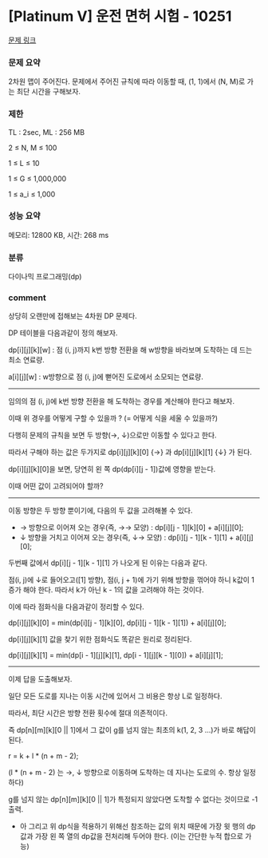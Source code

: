 
# [Platinum V] 운전 면허 시험 - 10251

[문제 링크](https://www.acmicpc.net/problem/10251)

### 문제 요약

<p> 2차원 맵이 주어진다. 문제에서 주어진 규칙에 따라 이동할 때, (1, 1)에서 (N, M)로 가는 최단 시간을 구해보자. </p>

### 제한

TL : 2sec, ML : 256 MB

2 ≤ N, M ≤ 100

1 ≤ L ≤ 10

1 ≤ G ≤ 1,000,000

1 ≤ a_i ≤ 1,000

### 성능 요약

메모리: 12800 KB, 시간: 268 ms

### 분류

다이나믹 프로그래밍(dp)

### comment

상당히 오랜만에 접해보는 4차원 DP 문제다.

DP 테이블을 다음과같이 정의 해보자.

dp[i][j][k][w] : 점 (i, j)까지 k번 방향 전환을 해 w방향을 바라보며 도착하는 데 드는 최소 연료량.

a[i][j][w] : w방향으로 점 (i, j)에 뻗어진 도로에서 소모되는 연료량.

-----------------------------------------------------------------------------------------------------------------------------------------------------------------------

임의의 점 (i, j)에 k번 방향 전환을 해 도착하는 경우를 계산해야 한다고 해보자.

이때 위 경우를 어떻게 구할 수 있을까 ? (= 어떻게 식을 세울 수 있을까?)

다행히 문제의 규칙을 보면 두 방향(→, ↓)으로만 이동할 수 있다고 한다.

따라서 구해야 하는 값은 두가지로 dp[i][j][k][0] {→} 과 dp[i][j][k][1] {↓} 가 된다.

dp[i][j][k][0]을 보면, 당연히 왼 쪽 dp(dp[i][j - 1])값에 영향을 받는다.

이때 어떤 값이 고려되어야 할까?

-----------------------------------------------------------------------------------------------------------------------------------------------------------------------

이동 방향은 두 방향 뿐이기에, 다음의 두 값을 고려해볼 수 있다.

* → 방향으로 이어져 오는 경우(즉, →→ 모양) : dp[i][j - 1][k][0] + a[i][j][0];
* ↓ 방향을 거치고 이어져 오는 경우(즉, ↓→ 모양) : dp[i][j - 1][k - 1][1] + a[i][j][0];

두번째 값에서 dp[i][j - 1][k - 1][1] 가 나오게 된 이유는 다음과 같다.

점(i, j)에 ↓로 들어오고([1] 방향), 점(i, j + 1)에 가기 위해 방향을 꺾어야 하니 k값이 1증가 해야 한다. 따라서 k가 아닌 k - 1의 값을 고려해야 하는 것이다.

이에 따라 점화식을 다음과같이 정리할 수 있다.

dp[i][j][k][0] = min(dp[i][j - 1][k][0], dp[i][j - 1][k - 1][1]) + a[i][j][0];

dp[i][j][k][1] 값을 찾기 위한 점화식도 똑같은 원리로 정리된다.

dp[i][j][k][1] = min(dp[i - 1][j][k][1], dp[i - 1][j][k - 1][0]) + a[i][j][1];

-----------------------------------------------------------------------------------------------------------------------------------------------------------------------

이제 답을 도출해보자.

일단 모든 도로를 지나는 이동 시간에 있어서 그 비용은 항상 L로 일정하다.

따라서, 최단 시간은 방향 전환 횟수에 절대 의존적이다.

즉 dp[n][m][k][0 || 1]에서 그 값이 g를 넘지 않는 최초의 k(1, 2, 3 ...)가 바로 해답이 된다.

r = k + l * (n + m - 2);

(l * (n + m - 2) 는 →, ↓ 방향으로 이동하며 도착하는 데 지나는 도로의 수. 항상 일정하다)

g를 넘지 않는 dp[n][m][k][0 || 1]가 특정되지 않았다면 도착할 수 없다는 것이므로 -1 출력.

+ 아 그리고 위 dp식을 적용하기 위해선 참조하는 값의 위치 때문에 가장 윗 행의 dp값과 가장 왼 쪽 열의 dp값을 전처리해 두어야 한다. (이는 간단한 누적 합으로 가능)
